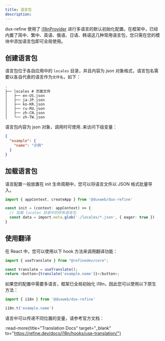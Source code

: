 ```yaml
---
title: 语言包
description:
---
```


dux-refine 使用了 [i18nProvider](https://refine.dev/docs/i18n/i18n-provider/) 进行多语言的默认初始化配置。在框架中，已经内置了简中、繁中、英语、俄语、日语、韩语这几种常用语言包，您只需在您的模块中添加语言包即可全局使用。


## 创建语言包

语言包位于各自应用中的 `locales` 目录，并且内容为 json 对象格式，语言包名需要以各自代表的语言作为`文件名`，如下：

```shell
.
├── locales # 页面文件
│   ├── en-US.json
│   ├── ja-JP.json
│   ├── ko-KR.json
│   ├── ru-RU.json
│   ├── zh-CN.json
│   └── zh-TW.json
```

语言包内容为 json 对象，调用时可使用`.`来访问下级变量：

```json
{
  "example": {
    "name": "示例"
  }
}

```

## 加载语言包

语言配置一般放置在 init 生命周期中，您可以将语言文件以 JSON 格式批量导入。

```ts
import { appContext, createApp } from '@duxweb/dux-refine'

const init = (context: appContext) => {
  // 加载 locales 目录中的所有语言包
  const data = import.meta.glob('./locales/*.json', { eager: true })
}
```


## 使用翻译

在 React 中，您可以使用以下 hook 方法来调用翻译功能：

```ts
import { useTranslate } from "@refinedev/core";

const translate = useTranslate();
return <button>{translate('example.name')}</button>;
```

如果您的配置中需要多语言，框架已全局初始化 i18n，因此您可以使用以下原生方法：

```ts
import { i18n } from '@duxweb/dux-refine'

i18n.t('example.name')
```

语言中可以传递不同位置的变量，请参考官方文档：

:read-more{title="Translation Docs" target="_blank" to="https://refine.dev/docs/i18n/hooks/use-translation/"}